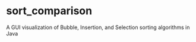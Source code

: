 # sort_comparison
A GUI visualization of Bubble, Insertion, and Selection sorting algorithms in Java
